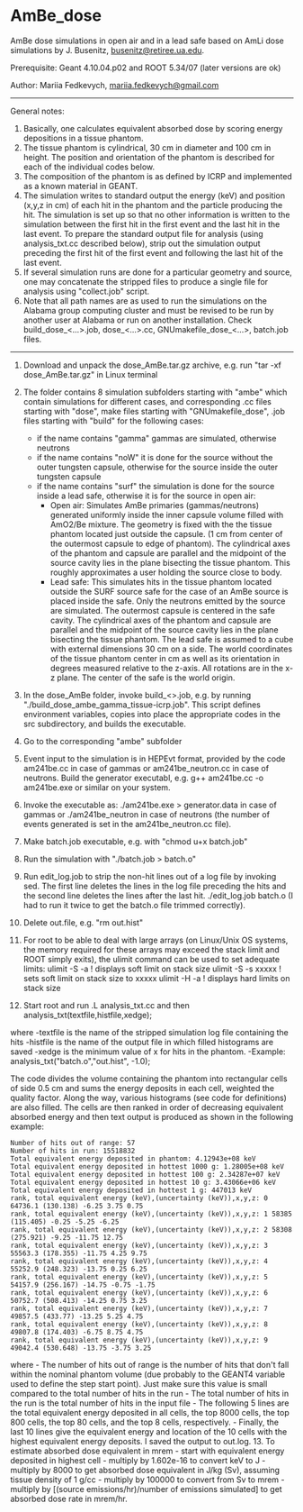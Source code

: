 # AmBe_dose

AmBe dose simulations in open air and in a lead safe based on AmLi dose simulations by J. Busenitz, busenitz@retiree.ua.edu.

Prerequisite: Geant 4.10.04.p02 and ROOT 5.34/07 (later versions are ok)

Author: Mariia Fedkevych, mariia.fedkevych@gmail.com

-----------------------------------------------------------------------------------------------
General notes:
1) Basically, one calculates equivalent absorbed dose by scoring energy depositions in a tissue
phantom.
2) The tissue phantom is cylindrical, 30 cm in diameter and 100 cm in height.
The position and orientation of the phantom is described for each of the individual codes below.
3) The composition of the phantom is as defined by ICRP and implemented as a known material in
GEANT.
4) The simulation writes to standard output the energy (keV) and position (x,y,z in cm) of each
hit in the phantom and the particle producing the hit.  The simulation is set up so that
no other information is written to the simulation between the first hit in the first event and
the last hit in the last event.  To prepare the standard output file for analysis (using
analysis_txt.cc described below), strip out the simulation output preceding the first hit of
the first event and following the last hit of the last event.
5) If several simulation runs are done for a particular geometry and source, one may
concatenate the stripped files to produce a single file for analysis using "collect.job" script.
6) Note that all path names are as used to run the simulations on the Alabama group computing
cluster and must be revised to be run by another user at Alabama or run on another installation.
Check build_dose_<...>.job, dose_<...>.cc, GNUmakefile_dose_<...>, batch.job files.
------------------------------------------------------------------------------------------------

1. Download and unpack the dose_AmBe.tar.gz archive, e.g. run "tar -xf dose_AmBe.tar.gz" in Linux terminal
2. The folder contains 8 simulation subfolders starting with "ambe" which contain simulations for different cases, and corresponding .cc files starting with "dose", make files starting with "GNUmakefile_dose", .job files starting with "build" for the following cases:
    - if the name contains "gamma" gammas are simulated, otherwise neutrons
    - if the name contains "noW" it is done for the source without the outer tungsten capsule, otherwise for the source inside the outer tungsten capsule
    - if the name contains "surf" the simulation is done for the source inside a lead safe, otherwise it is for the source in open air:
        - Open air: Simulates AmBe primaries (gammas/neutrons) generated uniformly inside the inner capsule volume filled with AmO2/Be mixture.
                    The geometry is fixed with the the tissue phantom located just outside the capsule. (1 cm from center of the outermost capsule to edge of phantom). The cylindrical axes   
                    of the phantom and capsule are parallel and the midpoint of the source cavity lies in the plane bisecting the tissue phantom.  This roughly approximates a user holding 
                    the source close to body.
        - Lead safe: This simulates hits in the tissue phantom located outside the SURF source safe for the case of an AmBe source is placed inside the safe.  Only the neutrons emitted
                     by the source are simulated.  The outermost capsule is centered in the safe cavity. The cylindrical axes of the phantom and capsule are parallel and the midpoint of the 
                     source cavity lies in the plane bisecting the tissue phantom. The lead safe is assumed to a cube with external dimensions 30 cm on a side.  The world coordinates of the 
                     tissue phantom center in cm as well as its orientation in degrees measured relative to the z-axis. All rotations are in the x-z plane. The center of the safe is the 
                     world origin.
 
3. In the dose_AmBe folder, invoke build_<>.job, e.g. by running "./build_dose_ambe_gamma_tissue-icrp.job". This script defines environment variables, copies into place the appropriate codes in the src subdirectory, and builds the executable. 
4. Go to the corresponding "ambe" subfolder
5. Event input to the simulation is in HEPEvt format, provided by the code am241be.cc in case of gammas or am241be_neutron.cc in case of neutrons.   Build the generator executabl, e.g. g++ am241be.cc -o am241be.exe 
or similar on your system.  
6. Invoke the executable as:
./am241be.exe <number of events> > generator.data
in case of gammas or
./am241be_neutron
in case of neutrons (the number of events generated is set in the am241be_neutron.cc file).
7. Make batch.job executable, e.g. with "chmod u+x batch.job"
8. Run the simulation with "./batch.job > batch.o"
9. Run edit_log.job to strip the non-hit lines out of a log file by invoking sed. The first line deletes the lines in the log file preceding the hits and the second line deletes the
lines after the last hit.
./edit_log.job batch.o
(I had to run it twice to get the batch.o file trimmed correctly).
10. Delete out.file, e.g. "rm out.hist"
11. For root to be able to deal with large arrays (on Linux/Unix OS  systems, the memory required for these
arrays may exceed the stack limit and ROOT simply exits), the ulimit command can be used to set adequate limits:
    ulimit -S -a  ! displays soft limit on stack size
    ulimit -S -s xxxxx ! sets soft limit on stack size to xxxxx
    ulimit -H -a  ! displays hard limits on stack size
12. Start root and run 
    .L analysis_txt.cc
and then
    analysis_txt(textfile,histfile,xedge);

where
    -textfile is the name of the stripped simulation log file containing the hits 
    -histfile is the name of the output file in which filled histograms are saved
    -xedge is the minimum value of x for hits in the phantom.
    -Example: analysis_txt("batch.o","out.hist", -1.0);

The code divides the volume containing the phantom into rectangular cells of side 0.5 cm
and sums the energy deposits in each cell, weighted the quality factor. Along the way, various
histograms (see code for definitions) are also filled.
The cells are then ranked in order of decreasing equivalent absorbed energy and then
text output is produced as shown in the following example:

    Number of hits out of range: 57
    Number of hits in run: 15518832
    Total equivalent energy deposited in phantom: 4.12943e+08 keV
    Total equivalent energy deposited in hottest 1000 g: 1.28005e+08 keV
    Total equivalent energy deposited in hottest 100 g: 2.34287e+07 keV
    Total equivalent energy deposited in hottest 10 g: 3.43066e+06 keV
    Total equivalent energy deposited in hottest 1 g: 447013 keV
    rank, total equivalent energy (keV),(uncertainty (keV)),x,y,z: 0 64736.1 (130.138) -6.25 3.75 0.75
    rank, total equivalent energy (keV),(uncertainty (keV)),x,y,z: 1 58385 (115.405) -0.25 -5.25 -6.25
    rank, total equivalent energy (keV),(uncertainty (keV)),x,y,z: 2 58308 (275.921) -9.25 -11.75 12.75
    rank, total equivalent energy (keV),(uncertainty (keV)),x,y,z: 3 55563.3 (178.355) -11.75 4.25 9.75
    rank, total equivalent energy (keV),(uncertainty (keV)),x,y,z: 4 55252.9 (248.323) -13.75 0.25 6.25
    rank, total equivalent energy (keV),(uncertainty (keV)),x,y,z: 5 54157.9 (256.167) -14.75 -0.75 -1.75
    rank, total equivalent energy (keV),(uncertainty (keV)),x,y,z: 6 50752.7 (508.413) -14.25 0.75 3.25
    rank, total equivalent energy (keV),(uncertainty (keV)),x,y,z: 7 49857.5 (433.77) -13.25 5.25 4.75
    rank, total equivalent energy (keV),(uncertainty (keV)),x,y,z: 8 49807.8 (174.403) -6.75 8.75 4.75
    rank, total equivalent energy (keV),(uncertainty (keV)),x,y,z: 9 49042.4 (530.648) -13.75 -3.75 3.25

where
    - The number of hits out of range is the number of hits that don't fall within the nominal phantom volume (due probably to the GEANT4 variable used to define the step start point). Just 
      make sure this value is small compared to the total number of hits in the run
    - The total number of hits in the run is the total number of hits in the input file
    - The following 5 lines are the total equivalent energy deposited in all cells, the top 8000 cells, the top 800 cells, the top 80 cells, and the top 8 cells, respectively.
    - Finally, the last 10 lines give the equivalent energy and location of the 10 cells with the highest equivalent energy deposits.
I saved the output to out.log.
13. To estimate absorbed dose equivalent in mrem
    - start with equivalent energy deposited in highest cell
    - multiply by 1.602e-16 to convert keV to J
    - multiply by 8000 to get absorbed dose equivalent in J/kg (Sv), assuming tissue density of 1 g/cc
    - multiply by 100000 to convert from Sv to mrem
    - multiply by [(source emissions/hr)/number of emissions simulated] to get absorbed dose rate in mrem/hr.
